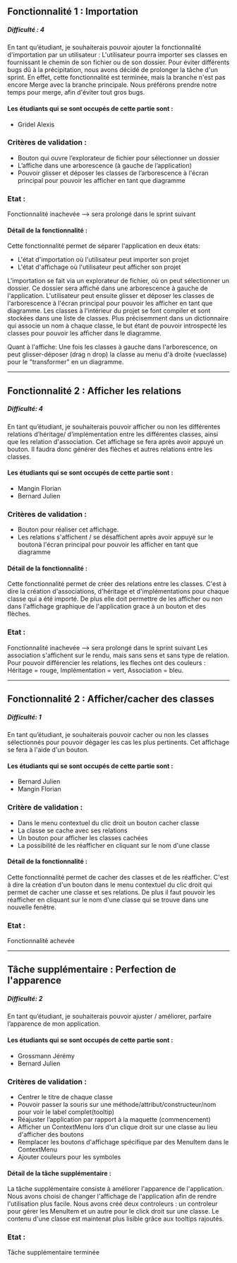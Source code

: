 ## Fonctionnalité 1 : Importation
##### Difficulté : 4

En tant qu’étudiant, je souhaiterais pouvoir ajouter la fonctionnalité d'importation par un utilisateur :
L'utilisateur pourra importer ses classes en fournissant le chemin de son fichier ou de son dossier.
Pour éviter différents bugs dû à la précipitation, nous avons décidé de prolonger la tâche d'un
sprint. En effet, cette fonctionnalité est terminée, mais la branche n'est pas encore Merge avec la branche
principale. Nous préférons prendre notre temps pour merge, afin d'éviter tout gros bugs.

#### Les étudiants qui se sont occupés de cette partie sont :
- Gridel Alexis

### Critères de validation :
- Bouton qui ouvre l’explorateur de fichier pour sélectionner un dossier
- L’affiche dans une arborescence (à gauche de l’application)
- Pouvoir glisser et déposer les classes de l’arborescence à l'écran principal pour pouvoir les afficher en tant que diagramme

### Etat :
Fonctionnalité inachevée --> sera prolongé dans le sprint suivant

#### Détail de la fonctionnalité :
Cette fonctionnalité permet de séparer l'application en deux états:
- L'état d'importation où l'utilisateur peut importer son projet
- L'état d'affichage où l'utilisateur peut afficher son projet

L'importation se fait via un explorateur de fichier, où on peut sélectionner un dossier. Ce dossier sera affiché dans une arborescence à gauche de l'application. L'utilisateur peut ensuite glisser et déposer les classes de l'arborescence à l'écran principal pour pouvoir les afficher en tant que diagramme.
Les classes à l'intérieur du projet se font compiler et sont stockées dans une liste de classes.
Plus précisemment dans un dictionnaire qui associe un nom à chaque classe, le but étant de pouvoir introspecté les classes pour pouvoir les afficher dans le diagramme.

Quant à l'affiche:
Une fois les classes à gauche dans l'arborescence, on peut glisser-déposer (drag n drop) la classe au menu d'à droite (vueclasse) pour le "transformer" en un diagramme.

---
## Fonctionnalité 2 : Afficher les relations
##### Difficulté: 4

En tant qu’étudiant, je souhaiterais pouvoir afficher ou non les différentes relations d’héritage/ d’implémentation entre les différentes classes, ainsi que les relation d'association. Cet affichage se fera après avoir appuyé un bouton.
Il faudra donc générer des flèches et autres relations entre les classes.

#### Les étudiants qui se sont occupés de cette partie sont :
- Mangin Florian
- Bernard Julien

### Critères de validation :
- Bouton pour réaliser cet affichage. 
- Les relations s'affichent / se désaffichent après avoir appuyé sur le boutonà l'écran principal pour pouvoir les afficher en tant que diagramme

#### Détail de la fonctionnalité :
Cette fonctionnalité permet de créer des relations entre les classes.
C'est à dire la création d'associations, d'héritage et d'implémentations pour chaque classe qui a été importé. De plus elle doit permettre de les afficher ou non dans l'affichage graphique de l'application grace à un bouton et des flèches.

### Etat :
Fonctionnalité inachevée --> sera prolongé dans le sprint suivant
Les association s'affichent sur le rendu, mais sans sens et sans type de relation.
Pour pouvoir différencier les relations, les fleches ont des couleurs : Héritage = rouge, Implémentation = vert, Association = bleu.

---
## Fonctionnalité 2 : Afficher/cacher des classes
##### Difficulté: 1

En tant qu’étudiant, je souhaiterais pouvoir cacher ou non les classes sélectionnés pour pouvoir dégager les cas les plus pertinents. Cet affichage se fera à l'aide d'un bouton.

#### Les étudiants qui se sont occupés de cette partie sont :
- Bernard Julien
- Mangin Florian

### Critère de validation :
- Dans le menu contextuel du clic droit un bouton cacher classe
- La classe se cache avec ses relations
- Un bouton pour afficher les classes cachées
- La possibilité de les réafficher en cliquant sur le nom d'une classe

#### Détail de la fonctionnalité :
Cette fonctionnalité permet de cacher des classes et de les réafficher.
C'est à dire la création d'un bouton dans le menu contextuel du clic droit qui permet de cacher une classe et ses relations. De plus il faut pouvoir les réafficher en cliquant sur le nom d'une classe qui se trouve dans une nouvelle fenêtre.

### Etat :
Fonctionnalité achevée 

---
## Tâche supplémentaire : Perfection de l'apparence 
##### Difficulté: 2

En tant qu’étudiant, je souhaiterais pouvoir ajuster / améliorer, parfaire l’apparence de mon application.

#### Les étudiants qui se sont occupés de cette partie sont :
- Grossmann Jérémy
- Bernard Julien

### Critères de validation :
- Centrer le titre de chaque classe
- Pouvoir passer la souris sur une méthode/attribut/constructeur/nom pour voir le label complet(tooltip)
- Réajuster l’application par rapport à la maquette (commencement)
- Afficher un ContextMenu lors d'un clique droit sur une classe au lieu d'afficher des boutons 
- Remplacer les boutons d'affichage spécifique par des MenuItem dans le ContextMenu
- Ajouter couleurs pour les symboles

#### Détail de la tâche supplémentaire :
La tâche supplémentaire consiste à améliorer l'apparence de l'application.
Nous avons choisi de changer l'affichage de l'application afin de rendre l'utilisation plus facile.
Nous avons créé deux controleurs : un controleur pour gérer les MenuItem et un autre pour le click droit sur une classe.
Le contenu d'une classe est maintenat plus lisible grâce aux tooltips rajoutés.


### Etat :
Tâche supplémentaire terminée